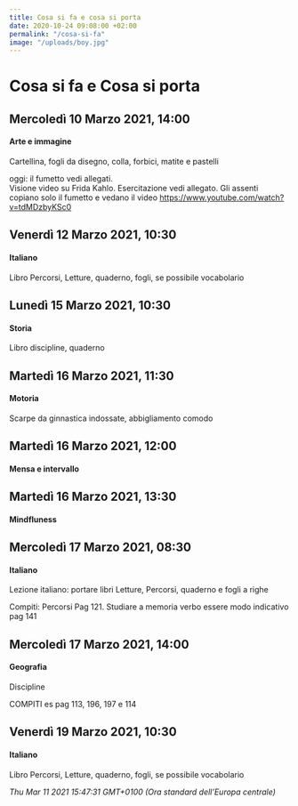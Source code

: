 ```yaml
---
title: Cosa si fa e cosa si porta
date: 2020-10-24 09:08:00 +02:00
permalink: "/cosa-si-fa"
image: "/uploads/boy.jpg"
---
```


# Cosa si fa e Cosa si porta
## Mercoledì 10 Marzo 2021, 14:00
#### Arte e immagine
Cartellina, fogli da disegno, colla, forbici, matite e pastelli  
  
oggi: il fumetto vedi allegati.  
Visione video su Frida Kahlo. Esercitazione vedi allegato. Gli assenti copiano solo il fumetto e vedano il video https://www.youtube.com/watch?v=tdMDzbyKSc0  
## Venerdì 12 Marzo 2021, 10:30
#### Italiano
Libro Percorsi, Letture, quaderno, fogli, se possibile vocabolario  
## Lunedì 15 Marzo 2021, 10:30
#### Storia
Libro discipline, quaderno  
## Martedì 16 Marzo 2021, 11:30
#### Motoria
Scarpe da ginnastica indossate, abbigliamento comodo  
## Martedì 16 Marzo 2021, 12:00
#### Mensa e intervallo
  
## Martedì 16 Marzo 2021, 13:30
#### Mindfluness
  
## Mercoledì 17 Marzo 2021, 08:30
#### Italiano
Lezione italiano: portare libri Letture, Percorsi, quaderno e fogli a righe  
  
Compiti: Percorsi Pag 121. Studiare a memoria verbo essere modo indicativo pag 141  
## Mercoledì 17 Marzo 2021, 14:00
#### Geografia
Discipline  
  
COMPITI es pag 113, 196, 197 e 114  
## Venerdì 19 Marzo 2021, 10:30
#### Italiano
Libro Percorsi, Letture, quaderno, fogli, se possibile vocabolario  

_Thu Mar 11 2021 15:47:31 GMT+0100 (Ora standard dell’Europa centrale)_
